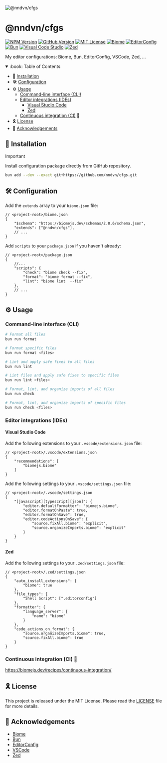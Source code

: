 ![@nndvn/cfgs](https://socialify.git.ci/nndvn/cfgs/image?custom_description=My+editor+configurations%3A+Biome%2C+Bun%2C+EditorConfig%2C+VSCode%2C+Zed%2C+...&description=1&font=JetBrains+Mono&name=1&owner=1&pattern=Floating+Cogs&theme=Dark)

# @nndvn/cfgs

[![NPM Version](https://img.shields.io/npm/v/@nndvn/cfgs?style=flat-square&logo=npm&logoColor=white&color=10069F&label=npm)](#)
[![GitHub Version](https://img.shields.io/github/package-json/v/nndvn/cfgs?style=flat-square&logo=github&logoColor=white&color=10069F&label=github)](#)
[![MIT License](https://img.shields.io/github/license/nndvn/cfgs?style=flat-square&logo=opensourceinitiative&logoColor=white&color=10069F&label=license)](LICENSE)
[![Biome](https://img.shields.io/npm/v/%40biomejs%2Fbiome?style=flat-square&logo=biome&logoColor=white&color=10069F&label=biome)](https://github.com/biomejs/biome)
[![EditorConfig](https://img.shields.io/badge/www-10069F?style=flat-square&logo=editorconfig&logoColor=white&label=.editorconfig&color=10069F)](https://editorconfig.org)
[![Bun](https://img.shields.io/github/v/release/oven-sh/bun?style=flat-square&logo=bun&logoColor=white&color=10069F&label=bun)](https://github.com/oven-sh/bun)
[![Visual Code Studio](https://img.shields.io/github/v/release/microsoft/vscode?style=flat-square&logo=vscodium&logoColor=white&color=10069F&label=vscode)](https://github.com/microsoft/vscode)
[![Zed](https://img.shields.io/github/v/release/zed-industries/zed?style=flat-square&logo=zedindustries&logoColor=white&color=10069F&label=zed)](https://github.com/zed-industries/zed)

My editor configurations: Biome, Bun, EditorConfig, VSCode, Zed, ...

<details open>
<summary>:book: Table of Contents</summary>

- :rocket: [Installation](#rocket-installation)
- :hammer_and_wrench: [Configuration](#hammer_and_wrench-configuration)
- :gear: [Usage](#gear-usage)
    - [Command-line interface (CLI)](#command-line-interface-cli)
    - [Editor integrations (IDEs)](#editor-integrations-ides)
        - [Visual Studio Code](#visual-studio-code)
        - [Zed](#zed)
    - [Continuous integration (CI)](#continuous-integration-ci) :construction:
- :reminder_ribbon: [License](#reminder_ribbon-license)
- :raised_hands: [Acknowledgements](#raised_hands-acknowledgements)

</details>

## :rocket: Installation

> [!IMPORTANT] 
> Install configuration package directly from GitHub repository.

```bash
bun add --dev --exact git+https://github.com/nndvn/cfgs.git
```

## :hammer_and_wrench: Configuration

Add the `extends` array to your `biome.json` file:

```jsonc
// <project-root>/biome.json
{
    "$schema": "https://biomejs.dev/schemas/2.0.6/schema.json",
    "extends": ["@nndvn/cfgs"],
    // ...
}
```

Add `scripts` to your `package.json` if you haven't already:

```jsonc
// <project-root>/package.json
{
    //...
    "scripts": {
        "check": "biome check --fix",
        "format": "biome format --fix",
        "lint": "biome lint  --fix"
    },
    // ...
}
```

## :gear: Usage

### Command-line interface (CLI)

```bash
# Format all files
bun run format

# Format specific files
bun run format <files>

# Lint and apply safe fixes to all files
bun run lint

# Lint files and apply safe fixes to specific files
bun run lint <files>

# Format, lint, and organize imports of all files
bun run check

# Format, lint, and organize imports of specific files
bun run check <files>
```

### Editor integrations (IDEs)

#### Visual Studio Code

Add the following extensions to your `.vscode/extensions.json` file:

```jsonc
// <project-root>/.vscode/extensions.json
{
    "recommendations": [
        "biomejs.biome"
    ]
}
```

Add the following settings to your `.vscode/settings.json` file:

```jsonc
// <project-root>/.vscode/settings.json
{
    "[javascript][typescript][json]": {
        "editor.defaultFormatter": "biomejs.biome",
        "editor.formatOnPaste": true,
        "editor.formatOnSave": true,
        "editor.codeActionsOnSave": {
            "source.fixAll.biome": "explicit",
            "source.organizeImports.biome": "explicit"
        }
    }
}
```

#### Zed

Add the following settings to your `.zed/settings.json` file:

```jsonc
// <project-root>/.zed/settings.json
{
    "auto_install_extensions": {
        "biome": true
    },
    "file_types": {
        "Shell Script": [".editorconfig"]
    },
    "formatter": {
        "language_server": {
            "name": "biome"
        }
    },
    "code_actions_on_format": {
        "source.organizeImports.biome": true,
        "source.fixAll.biome": true
    }
}
```

### Continuous integration (CI) :construction:

https://biomejs.dev/recipes/continuous-integration/

## :reminder_ribbon: License

This project is released under the MIT License. Please read the [LICENSE](LICENSE) file for more details.

## :raised_hands: Acknowledgements

- [Biome](https://biomejs.dev/guides/getting-started)
- [Bun](https://bun.sh/docs)
- [EditorConfig](https://editorconfig.org)
- [VSCode](https://code.visualstudio.com/docs)
- [Zed](https://zed.dev/docs)
